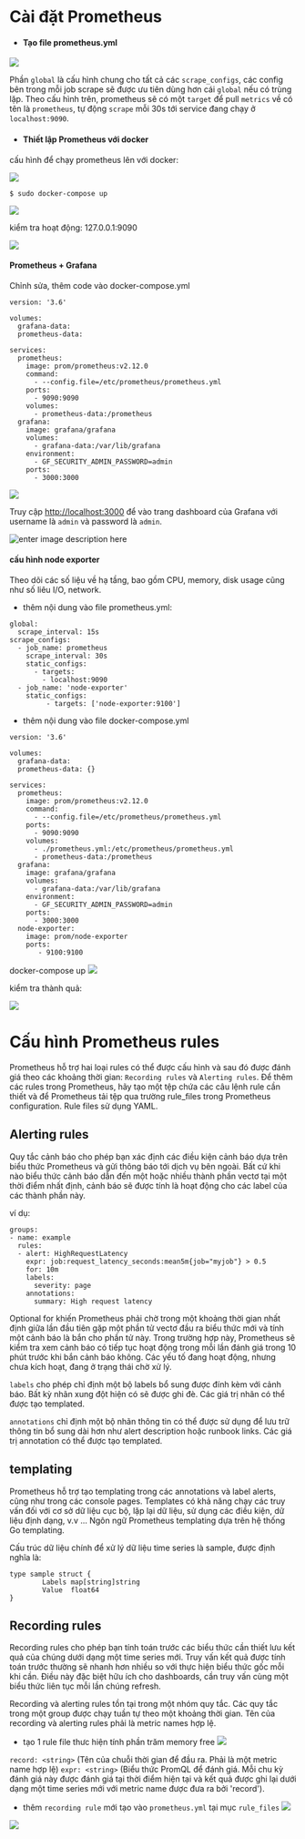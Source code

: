 
# Cài đặt Prometheus 
+ #### Tạo file prometheus.yml

![](https://github.com/toantd1202/buoc1/blob/master/Screenshot%20from%202020-04-01%2011-19-50.png?raw=true)

Phần `global` là cấu hình chung cho tất cả các `scrape_configs`, các config bên trong mỗi job scrape sẽ được ưu tiên dùng hơn cái `global` nếu có trùng lặp. Theo cấu hình trên, prometheus sẽ có một `target` để pull `metrics` về có tên là `prometheus`, tự động `scrape` mỗi 30s tới service đang chạy ở `localhost:9090`.
+ #### Thiết lập Prometheus với docker
cấu hình để chạy prometheus lên với docker:

![](https://github.com/toantd1202/buoc1/blob/master/Screenshot%20from%202020-04-01%2011-25-00.png?raw=true)

``` 
$ sudo docker-compose up
```
![](https://github.com/toantd1202/buoc1/blob/master/Screenshot%20from%202020-04-01%2021-35-21.png?raw=true)

kiểm tra hoạt động: 127.0.0.1:9090

![](https://github.com/toantd1202/buoc1/blob/master/Screenshot%20from%202020-04-01%2021-38-04.png?raw=true)

#### Prometheus + Grafana
Chỉnh sửa, thêm code vào docker-compose.yml
```
version: '3.6'

volumes:
  grafana-data:
  prometheus-data:

services:
  prometheus:
    image: prom/prometheus:v2.12.0
    command:
      - --config.file=/etc/prometheus/prometheus.yml
    ports:
      - 9090:9090
    volumes:
      - prometheus-data:/prometheus
  grafana:
    image: grafana/grafana
    volumes:
      - grafana-data:/var/lib/grafana
    environment:
      - GF_SECURITY_ADMIN_PASSWORD=admin
    ports:
      - 3000:3000
```
![](https://github.com/toantd1202/buoc1/blob/master/Screenshot%20from%202020-04-01%2022-02-53.png?raw=true)

Truy cập [http://localhost:3000](http://localhost:3000/) để vào trang dashboard của Grafana với username là `admin` và password là `admin`.

![enter image description here](https://github.com/toantd1202/buoc1/blob/master/Screenshot%20from%202020-04-01%2022-17-52.png?raw=true)


#### cấu hình node exporter
Theo dõi các số liệu về hạ tầng, bao gồm CPU, memory, disk usage cũng như số liêu I/O, network.
+ thêm nội dung vào file prometheus.yml:
```
global:
  scrape_interval: 15s
scrape_configs:
  - job_name: prometheus
    scrape_interval: 30s
    static_configs:
      - targets:
        - localhost:9090
  - job_name: 'node-exporter'
    static_configs:
         - targets: ['node-exporter:9100']
```
+ thêm nội dung vào file docker-compose.yml
```
version: '3.6'

volumes:
  grafana-data:
  prometheus-data: {}

services:
  prometheus:
    image: prom/prometheus:v2.12.0
    command:
      - --config.file=/etc/prometheus/prometheus.yml
    ports:
      - 9090:9090
    volumes:
      - ./prometheus.yml:/etc/prometheus/prometheus.yml
      - prometheus-data:/prometheus
  grafana:
    image: grafana/grafana
    volumes:
      - grafana-data:/var/lib/grafana
    environment:
      - GF_SECURITY_ADMIN_PASSWORD=admin
    ports:
      - 3000:3000
  node-exporter:
    image: prom/node-exporter
    ports:
       - 9100:9100
```
docker-compose up 
![](https://github.com/toantd1202/buoc1/blob/master/Screenshot%20from%202020-04-01%2023-19-21.png?raw=true)

kiểm tra thành quả:

![](https://github.com/toantd1202/buoc1/blob/master/Screenshot%20from%202020-04-02%2001-03-52.png?raw=true)

# Cấu hình Prometheus rules

Prometheus hỗ trợ hai loại rules có thể được cấu hình và sau đó được đánh giá theo các khoảng thời gian: `Recording rules` và `Alerting rules`. Để thêm các rules trong Prometheus, hãy tạo một tệp chứa các câu lệnh rule cần thiết và để Prometheus tải tệp qua trường rule_files trong Prometheus configuration. Rule files sử dụng YAML.

## Alerting rules

Quy tắc cảnh báo cho phép bạn xác định các điều kiện cảnh báo dựa trên biểu thức Prometheus và gửi thông báo tới dịch vụ bên ngoài. Bất cứ khi nào biểu thức cảnh báo dẫn đến một hoặc nhiều thành phần vectơ tại một thời điểm nhất định, cảnh báo sẽ được tính là hoạt động cho các label của các thành phần này.

ví dụ: 
```
groups:
- name: example
  rules:
  - alert: HighRequestLatency
    expr: job:request_latency_seconds:mean5m{job="myjob"} > 0.5
    for: 10m
    labels:
      severity: page
    annotations:
      summary: High request latency
```
Optional for khiến Prometheus phải chờ trong một khoảng thời gian nhất định giữa lần đầu tiên gặp một phần tử vectơ đầu ra biểu thức mới và tính một cảnh báo là bắn cho phần tử này. Trong trường hợp này, Prometheus sẽ kiểm tra xem cảnh báo có tiếp tục hoạt động trong mỗi lần đánh giá trong 10 phút trước khi bắn cảnh báo không. Các yếu tố đang hoạt động, nhưng chưa kích hoạt, đang ở trạng thái chờ xử lý.

`labels` cho phép chỉ định một bộ labels bổ sung được đính kèm với cảnh báo. Bất kỳ nhãn xung đột hiện có sẽ được ghi đè. Các giá trị nhãn có thể được tạo templated.

`annotations` chỉ định một bộ nhãn thông tin có thể được sử dụng để lưu trữ thông tin bổ sung dài hơn như alert description hoặc runbook links. Các giá trị annotation có thể được tạo templated.

  

## templating

Prometheus hỗ trợ tạo templating trong các annotations và label alerts, cũng như trong các console pages. Templates có khả năng chạy các truy vấn đối với cơ sở dữ liệu cục bộ, lặp lại dữ liệu, sử dụng các điều kiện, dữ liệu định dạng, v.v ... Ngôn ngữ Prometheus templating dựa trên hệ thống Go templating.

Cấu trúc dữ liệu chính để xử lý dữ liệu time series là sample, được định nghĩa là:
```
type sample struct {
        Labels map[string]string
        Value  float64
}
```

  

## Recording rules

Recording rules cho phép bạn tính toán trước các biểu thức cần thiết lưu kết quả của chúng dưới dạng một time series mới. Truy vấn kết quả được tính toán trước thường sẽ nhanh hơn nhiều so với thực hiện biểu thức gốc mỗi khi cần. Điều này đặc biệt hữu ích cho dashboards, cần truy vấn cùng một biểu thức liên tục mỗi lần chúng refresh.

Recording và alerting rules tồn tại trong một nhóm quy tắc. Các quy tắc trong một group được chạy tuần tự theo một khoảng thời gian. Tên của recording và alerting rules phải là metric names hợp lệ.

+ tạo 1 rule file thưc hiện tính phần trăm memory free
![](https://github.com/toantd1202/buoc1/blob/master/Screenshot%20from%202020-03-31%2021-36-02.png?raw=true)

`record: <string>` (Tên của chuỗi thời gian để đầu ra. Phải là một metric name hợp lệ)
`expr: <string>` (Biểu thức PromQL để đánh giá. Mỗi chu kỳ đánh giá này được đánh giá tại thời điểm hiện tại và kết quả được ghi lại dưới dạng một time series mới với metric name được đưa ra bởi 'record').

+ thêm `recording rule` mới tạo vào `prometheus.yml` tại mục `rule_files`
![](https://github.com/toantd1202/buoc1/blob/master/Screenshot%20from%202020-04-01%2010-00-55.png?raw=true)

![](https://github.com/toantd1202/buoc1/blob/master/Screenshot%20from%202020-04-02%2010-09-20.png?raw=true)

